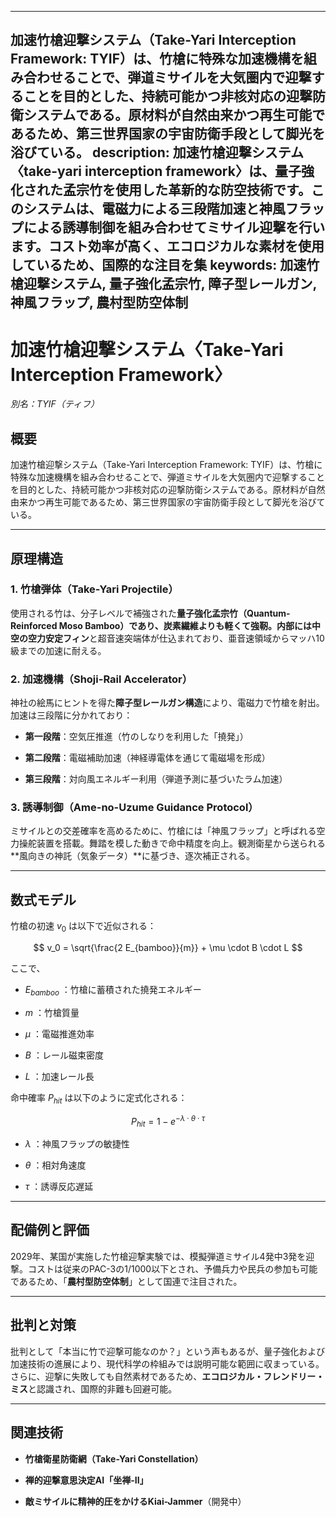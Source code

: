 ----------
加速竹槍迎撃システム（Take-Yari Interception Framework: TYIF）は、竹槍に特殊な加速機構を組み合わせることで、弾道ミサイルを大気圏内で迎撃することを目的とした、持続可能かつ非核対応の迎撃防衛システムである。原材料が自然由来かつ再生可能であるため、第三世界国家の宇宙防衛手段として脚光を浴びている。
description: 加速竹槍迎撃システム〈take-yari interception framework〉は、量子強化された孟宗竹を使用した革新的な防空技術です。このシステムは、電磁力による三段階加速と神風フラップによる誘導制御を組み合わせてミサイル迎撃を行います。コスト効率が高く、エコロジカルな素材を使用しているため、国際的な注目を集
keywords: 加速竹槍迎撃システム, 量子強化孟宗竹, 障子型レールガン, 神風フラップ, 農村型防空体制
----------


加速竹槍迎撃システム〈Take-Yari Interception Framework〉
============================================

_別名：TYIF（ティフ）_

概要
--

加速竹槍迎撃システム（Take-Yari Interception Framework: TYIF）は、竹槍に特殊な加速機構を組み合わせることで、弾道ミサイルを大気圏内で迎撃することを目的とした、持続可能かつ非核対応の迎撃防衛システムである。原材料が自然由来かつ再生可能であるため、第三世界国家の宇宙防衛手段として脚光を浴びている。

* * *

原理構造
----

### 1\. **竹槍弾体（Take-Yari Projectile）**

使用される竹は、分子レベルで補強された**量子強化孟宗竹（Quantum-Reinforced Moso Bamboo）**であり、炭素繊維よりも軽くて強靭。内部には中空の**空力安定フィン**と超音速突端体が仕込まれており、亜音速領域からマッハ10級までの加速に耐える。

### 2\. **加速機構（Shoji-Rail Accelerator）**

神社の絵馬にヒントを得た**障子型レールガン構造**により、電磁力で竹槍を射出。加速は三段階に分かれており：

*   **第一段階**：空気圧推進（竹のしなりを利用した「撓発」）
    
*   **第二段階**：電磁補助加速（神経導電体を通じて電磁場を形成）
    
*   **第三段階**：対向風エネルギー利用（弾道予測に基づいたラム加速）
    

### 3\. **誘導制御（Ame-no-Uzume Guidance Protocol）**

ミサイルとの交差確率を高めるために、竹槍には「神風フラップ」と呼ばれる空力操舵装置を搭載。舞踏を模した動きで命中精度を向上。観測衛星から送られる\*\*風向きの神託（気象データ）\*\*に基づき、逐次補正される。

* * *

数式モデル
-----

竹槍の初速  $v_0$  は以下で近似される：

$$
v_0 = \sqrt{\frac{2 E_{bamboo}}{m}} + \mu \cdot B \cdot L
$$

ここで、

*    $E_{bamboo}$ ：竹槍に蓄積された撓発エネルギー
    
*    $m$ ：竹槍質量
    
*    $\mu$ ：電磁推進効率
    
*    $B$ ：レール磁束密度
    
*    $L$ ：加速レール長
    

命中確率  $P_{hit}$  は以下のように定式化される：

$$
P_{hit} = 1 - e^{-\lambda \cdot \theta \cdot \tau}
$$

*    $\lambda$ ：神風フラップの敏捷性
    
*    $\theta$ ：相対角速度
    
*    $\tau$ ：誘導反応遅延
    

* * *

配備例と評価
------

2029年、某国が実施した竹槍迎撃実験では、模擬弾道ミサイル4発中3発を迎撃。コストは従来のPAC-3の1/1000以下とされ、予備兵力や民兵の参加も可能であるため、「**農村型防空体制**」として国連で注目された。

* * *

批判と対策
-----

批判として「本当に竹で迎撃可能なのか？」という声もあるが、量子強化および加速技術の進展により、現代科学の枠組みでは説明可能な範囲に収まっている。さらに、迎撃に失敗しても自然素材であるため、**エコロジカル・フレンドリー・ミス**と認識され、国際的非難も回避可能。

* * *

関連技術
----

*   **竹槍衛星防衛網（Take-Yari Constellation）**
    
*   **禅的迎撃意思決定AI「坐禅-II」**
    
*   **敵ミサイルに精神的圧をかけるKiai-Jammer**（開発中）